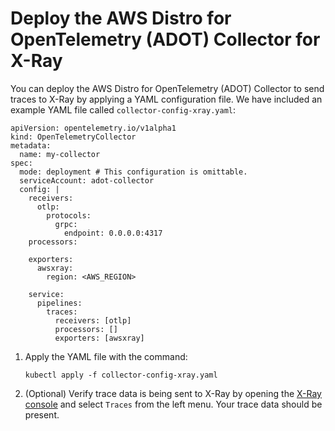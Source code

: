 # Deploy the AWS Distro for OpenTelemetry \(ADOT\) Collector for X\-Ray<a name="configure-xray"></a>

You can deploy the AWS Distro for OpenTelemetry \(ADOT\) Collector to send traces to X\-Ray by applying a YAML configuration file\. We have included an example YAML file called `collector-config-xray.yaml`:

```
apiVersion: opentelemetry.io/v1alpha1
kind: OpenTelemetryCollector
metadata:
  name: my-collector
spec:
  mode: deployment # This configuration is omittable.
  serviceAccount: adot-collector
  config: |
    receivers:
      otlp:
        protocols:
          grpc:
            endpoint: 0.0.0.0:4317
    processors:

    exporters:
      awsxray:
        region: <AWS_REGION>

    service:
      pipelines:
        traces:
          receivers: [otlp]
          processors: []
          exporters: [awsxray]
```

1. Apply the YAML file with the command:

   ```
   kubectl apply -f collector-config-xray.yaml
   ```

1. \(Optional\) Verify trace data is being sent to X\-Ray by opening the [X\-Ray console](https://console.aws.amazon.com/xray/home) and select `Traces` from the left menu\. Your trace data should be present\.